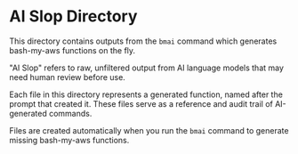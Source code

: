  # AI Slop Directory

 This directory contains outputs from the `bmai` command which generates bash-my-aws functions on the fly.

 "AI Slop" refers to raw, unfiltered output from AI language models that may need human review before use.

 Each file in this directory represents a generated function, named after the prompt that created it.
 These files serve as a reference and audit trail of AI-generated commands.

 Files are created automatically when you run the `bmai` command to generate missing bash-my-aws
 functions.
